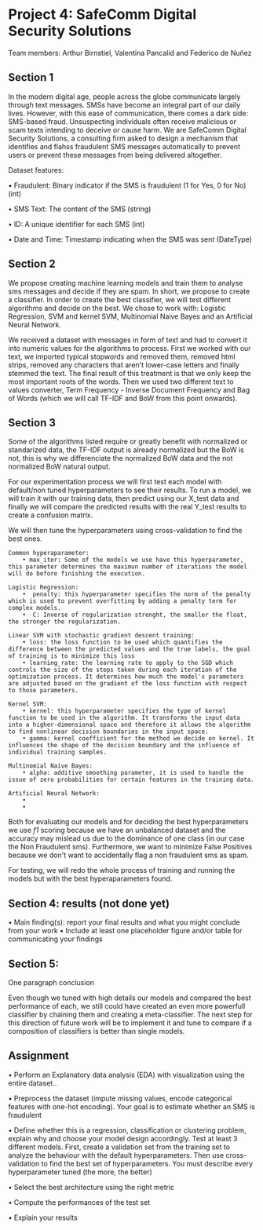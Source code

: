 

# Project 4: SafeComm Digital Security Solutions 

 Team members: Arthur Birnstiel, Valentina Pancalid and Federico de Nuñez

## Section 1

In the modern digital age, people across the globe
communicate largely through text messages. SMSs have become an integral part of our daily lives.
However, with this ease of communication, there comes a dark side: SMS-based fraud. Unsuspecting
individuals often receive malicious or scam texts intending to deceive or cause harm.
We are SafeComm Digital Security Solutions, a consulting firm asked to design a mechanism that identifies and flahss fraudulent SMS messages automatically to prevent users or prevent these messages from being delivered altogether. 


Dataset features: 

• Fraudulent: Binary indicator if the SMS is fraudulent (1 for Yes, 0 for No) (int)

• SMS Text: The content of the SMS (string)

• ID: A unique identifier for each SMS (int)

• Date and Time: Timestamp indicating when the SMS was sent (DateType)

## Section 2

We propose creating machine learning models and train them to analyse sms messages and decide if they are spam. In short, we propose to create a classifier. In order to create the best classifier, we will test different algorithms and decide on the best. We chose to work with: Logistic Regression, SVM and kernel SVM, Multinomial Naive Bayes and an Artificial Neural Network. 

We received a dataset with messages in form of text and had to convert it into numeric values for the algorithms to process. 
First we worked with our text, we imported typical stopwords and removed them, removed html strips, removed any characters that aren't lower-case letters and finally stemmed the text. The final result of this treatment is that we only keep the most important roots of the words.
Then we used two different text to values converter, Term Frequency - Inverse Document Frequency and Bag of Words (which we will call TF-IDF and BoW from this point onwards). 



## Section 3
Some of the algorithms listed require or greatly benefit with normalized or standarized data, the TF-IDF output is already normalized but the BoW is not, this is why we differenciate the normalized BoW data and the not normalized BoW natural output. 

For our experimentation process we will first test each model with default/non tuned hyperparameters to see their results. To run a model, we will train it with our training data, then predict using our X_test data and finally we will compare the predicted results with the real Y_test results to create a confusion matrix. 

We will then tune the hyperparameters using cross-validation to find the best ones. 

    Common hyperaparameter: 
        • max_iter: Some of the models we use have this hyperparameter, this parameter determines the maximun number of iterations the model will do before finishing the execution. 

    Logistic Regression:
        •  penalty: this hyperparameter specifies the norm of the penalty which is used to prevent overfitting by adding a penalty term for complex models.
        •  C: Inverse of regularization strenght, the smaller the float, the stronger the regularization. 

    Linear SVM with stochastic gradient descent training:
        • loss: the loss function to be used which quantifies the difference between the predicted values and the true labels, the goal of training is to minimize this loss
        • learning_rate: the learning rate to apply to the SGD which controls the size of the steps taken during each iteration of the optimization process. It determines how much the model's parameters are adjusted based on the gradient of the loss function with respect to those parameters.

    Kernel SVM:
        • kernel: this hyperparameter specifies the type of kernel function to be used in the algorithm. It transforms the input data into a higher-dimensional space and therefore it allows the algorithm to find nonlinear decision boundaries in the input space.
        • gamma: kernel coefficient for the method we decide on kernel. It influences the shape of the decision boundary and the influence of individual training samples.

    Multinomial Naive Bayes:
        • alpha: additive smoothing parameter, it is used to handle the issue of zero probabilities for certain features in the training data.

    Artificial Neural Network:
        •
        •



Both for evaluating our models and for deciding the best hyperparameters we use *f1* scoring because we have an unbalanced dataset and the accuracy may mislead us due to the dominance of one class (in our case the Non Fraudulent sms). 
Furthermore, we want to minimize False Positives because we don't want to accidentally flag a non fraudulent sms as spam. 

For testing, we will redo the whole process of training and running the models but with the best hyperaparameters found.


## Section 4: results (not done yet)
• Main finding(s): report your final results and what you might conclude
from your work
• Include at least one placeholder figure and/or table for communicating
your findings

## Section 5: 

One paragraph conclusion

Even though we tuned with high details our models and compared the best performance of each, we still could have created an even more powerfull classifier by chaining them and creating a meta-classifier. The next step for this direction of future work will be to implement it and tune to compare if a composition of classifiers is better than single models. 



## Assignment
• Perform an Explanatory data analysis (EDA) with visualization using the entire dataset..

• Preprocess the dataset (impute missing values, encode categorical features with one-hot
encoding). Your goal is to estimate whether an SMS is fraudulent

• Define whether this is a regression, classification or clustering problem, explain why and
choose your model design accordingly. Test at least 3 different models. First, create a
validation set from the training set to analyze the behaviour with the default
hyperparameters. Then use cross-validation to find the best set of hyperparameters. You
must describe every hyperparameter tuned (the more, the better)

• Select the best architecture using the right metric

• Compute the performances of the test set

• Explain your results

